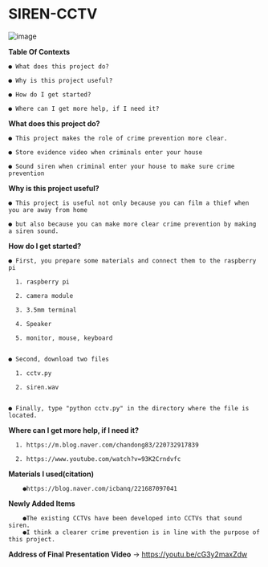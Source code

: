 # SIREN-CCTV

![image](https://user-images.githubusercontent.com/54634455/84468402-b3947680-acb9-11ea-9dfd-8c77789e8cc7.png)


**Table Of Contexts**


    ● What does this project do?
  
    ● Why is this project useful?
  
    ● How do I get started?
  
    ● Where can I get more help, if I need it?


**What does this project do?**

    ● This project makes the role of crime prevention more clear.
    
    ● Store evidence video when criminals enter your house
  
    ● Sound siren when criminal enter your house to make sure crime prevention
  
   
**Why is this project useful?**

    ● This project is useful not only because you can film a thief when you are away from home 
  
    ● but also because you can make more clear crime prevention by making a siren sound.
  
   
**How do I get started?**

    ● First, you prepare some materials and connect them to the raspberry pi
  
      1. raspberry pi
    
      2. camera module
    
      3. 3.5mm terminal
    
      4. Speaker
    
      5. monitor, mouse, keyboard
    

    ● Second, download two files 
  
      1. cctv.py
    
      2. siren.wav
    
  
    ● Finally, type "python cctv.py" in the directory where the file is located.
  
      
 **Where can I get more help, if I need it?**
 
      1. https://m.blog.naver.com/chandong83/220732917839
  
      2. https://www.youtube.com/watch?v=93K2Crndvfc
      
**Materials I used(citation)**

        ●https://blog.naver.com/icbanq/221687097041

**Newly Added Items**

        ●The existing CCTVs have been developed into CCTVs that sound siren.
        ●I think a clearer crime prevention is in line with the purpose of this project.      

  
  **Address of Final Presentation Video**
      -> https://youtu.be/cG3y2maxZdw
  
